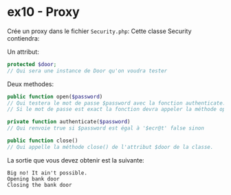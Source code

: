 # ex10 - Proxy


Crée un proxy dans le fichier `Security.php`:
Cette classe Security contiendra:

Un attribut:
```php
protected $door;
// Qui sera une instance de Door qu'on voudra tester
```

Deux methodes:
```php
public function open($password)
// Qui testera le mot de passe $password avec la fonction authenticate.
// Si le mot de passe est exact la fonction devra appeler la méthode open de l'attribut $door de la classe.

private function authenticate($password)
// Qui renvoie true si $password est égal à '$ecr@t' false sinon

public function close()
// Qui appelle la méthode close() de l'attribut $door de la classe.
```

La sortie que vous devez obtenir est la suivante: 

```
Big no! It ain't possible.
Opening bank door
Closing the bank door
```